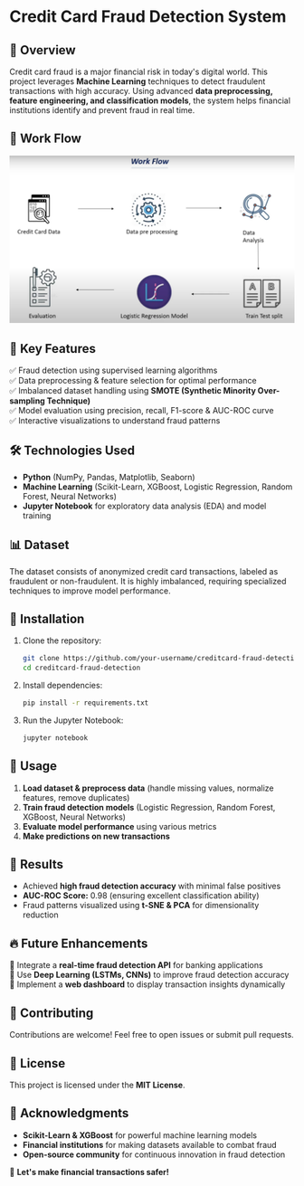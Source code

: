 # Credit Card Fraud Detection System

## 🚀 Overview
Credit card fraud is a major financial risk in today's digital world. This project leverages **Machine Learning** techniques to detect fraudulent transactions with high accuracy. Using advanced **data preprocessing, feature engineering, and classification models**, the system helps financial institutions identify and prevent fraud in real time.

## 🚀 Work Flow

![ScreenShot](F2858D65-0731-492D-860F-D02933C74AE5_1_201_a.jpeg)

## 🎯 Key Features
✅ Fraud detection using supervised learning algorithms  
✅ Data preprocessing & feature selection for optimal performance  
✅ Imbalanced dataset handling using **SMOTE (Synthetic Minority Over-sampling Technique)**  
✅ Model evaluation using precision, recall, F1-score & AUC-ROC curve  
✅ Interactive visualizations to understand fraud patterns  

## 🛠️ Technologies Used
- **Python** (NumPy, Pandas, Matplotlib, Seaborn)
- **Machine Learning** (Scikit-Learn, XGBoost, Logistic Regression, Random Forest, Neural Networks)
- **Jupyter Notebook** for exploratory data analysis (EDA) and model training

## 📊 Dataset
The dataset consists of anonymized credit card transactions, labeled as fraudulent or non-fraudulent. It is highly imbalanced, requiring specialized techniques to improve model performance.

## 🔧 Installation
1. Clone the repository:
   ```bash
   git clone https://github.com/your-username/creditcard-fraud-detection.git
   cd creditcard-fraud-detection
2. Install dependencies:
   ```bash
   pip install -r requirements.txt
3. Run the Jupyter Notebook:
   ```bash
   jupyter notebook
## 📌 Usage
1. **Load dataset & preprocess data** (handle missing values, normalize features, remove duplicates)
2. **Train fraud detection models** (Logistic Regression, Random Forest, XGBoost, Neural Networks)
3. **Evaluate model performance** using various metrics
4. **Make predictions on new transactions**

## 🚀 Results
- Achieved **high fraud detection accuracy** with minimal false positives
- **AUC-ROC Score:** 0.98 (ensuring excellent classification ability)
- Fraud patterns visualized using **t-SNE & PCA** for dimensionality reduction
## 🔥 Future Enhancements
🔹 Integrate a **real-time fraud detection API** for banking applications  
🔹 Use **Deep Learning (LSTMs, CNNs)** to improve fraud detection accuracy  
🔹 Implement a **web dashboard** to display transaction insights dynamically  

## 🤝 Contributing
Contributions are welcome! Feel free to open issues or submit pull requests.

## 📜 License
This project is licensed under the **MIT License**.

## 🙌 Acknowledgments
- **Scikit-Learn & XGBoost** for powerful machine learning models
- **Financial institutions** for making datasets available to combat fraud
- **Open-source community** for continuous innovation in fraud detection

🚀 **Let's make financial transactions safer!**
